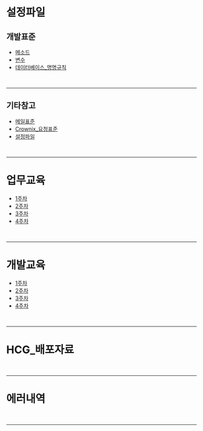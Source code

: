 # 설정파일
## 개발표준
- [메소드](/00_설정파일/convention_hcg/Code_Convention/elaborate/method.md)
- [변수](/00_설정파일/convention_hcg/Code_Convention/elaborate/variable.md)
- [데이터베이스_명명규칙](/00_설정파일/convention_hcg/DB_naming/README.md)

<br>
<hr>

## 기타참고
- [메일표준](/00_설정파일/convention_hcg/Mail_template/BasicMail.md)
- [Crownix_요청표준](/00_설정파일/convention_hcg/Mail_template/CrownixMail.md)
- [설정파일](/00_설정파일/setting/README.md)

<br>
<hr>

# 업무교육
- [1주차](01_업무교육/week01/README.md)
- [2주차](01_업무교육/week02/README.md)
- [3주차](01_업무교육/week03/README.md)
- [4주차](01_업무교육/week04/README.md)

<br>
<hr>

# 개발교육
- [1주차](02_개발교육/week01/README.md)
- [2주차](02_개발교육/week02/README.md)
- [3주차](02_개발교육/week03/README.md)
- [4주차](02_개발교육/week04/README.md)

<br>
<hr>

# HCG_배포자료

<br>
<hr>

# 에러내역


<br>
<hr>
